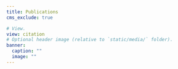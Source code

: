 ```yaml
---
title: Publications
cms_exclude: true

# View.
view: citation
# Optional header image (relative to `static/media/` folder).
banner:
  caption: ""
  image: ""
---
```

